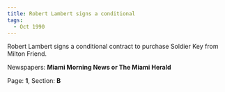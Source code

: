 ```yaml
---  
title: Robert Lambert signs a conditional  
tags:  
  - Oct 1990  
---  
```

  
Robert Lambert signs a conditional contract to purchase Soldier Key from Milton Friend.  
  
Newspapers: **Miami Morning News or The Miami Herald**  
  
Page: **1**, Section: **B** 
